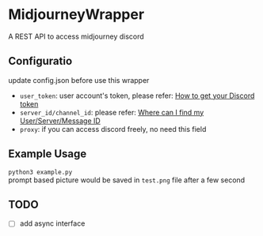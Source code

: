 # MidjourneyWrapper

A REST API to access midjourney discord

## Configuratio

update config.json before use this wrapper

- `user_token`: user account's token, please refer: [How to get your Discord token](https://www.androidauthority.com/get-discord-token-3149920/)
- `server_id/channel_id`: please refer: [Where can I find my User/Server/Message ID](https://support.discord.com/hc/en-us/articles/206346498-Where-can-I-find-my-User-Server-Message-ID-)
- `proxy`: if you can access discord freely, no need this field

## Example Usage

`python3 example.py`  
prompt based picture would be saved in `test.png` file after a few second

## TODO

- [ ] add async interface
